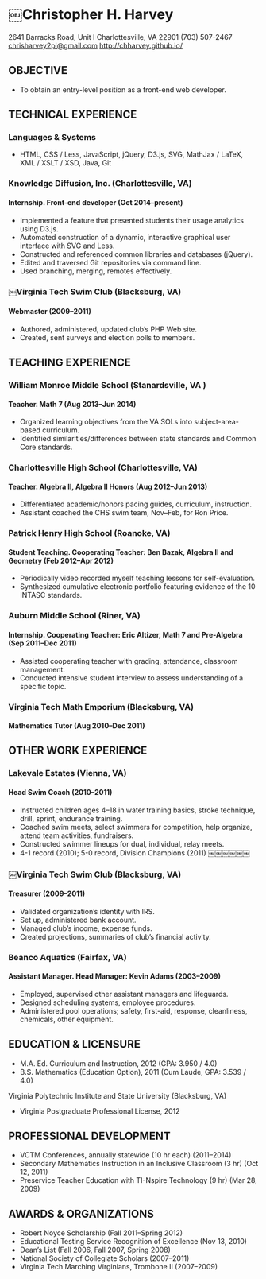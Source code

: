# ￼Christopher H. Harvey

2641 Barracks Road, Unit I
Charlottesville, VA 22901
(703) 507-2467
chrisharvey2pi@gmail.com
http://chharvey.github.io/

## OBJECTIVE

- To obtain an entry-level position as a front-end web developer.

## TECHNICAL EXPERIENCE

### Languages & Systems

- HTML, CSS / Less, JavaScript, jQuery, D3.js, SVG, MathJax / LaTeX, XML / XSLT / XSD, Java, Git

### Knowledge Diffusion, Inc. (Charlottesville, VA)
#### Internship. Front-end developer (Oct 2014–present)

- Implemented a feature that presented students their usage analytics using D3.js.
- Automated construction of a dynamic, interactive graphical user interface with SVG and Less.
- Constructed and referenced common libraries and databases (jQuery).
- Edited and traversed Git repositories via command line.
- Used branching, merging, remotes effectively.

### ￼Virginia Tech Swim Club (Blacksburg, VA)
#### Webmaster (2009–2011)

- Authored, administered, updated club’s PHP Web site.
- Created, sent surveys and election polls to members.

## TEACHING EXPERIENCE

### William Monroe Middle School (Stanardsville, VA )
#### Teacher. Math 7 (Aug 2013–Jun 2014)

- Organized learning objectives from the VA SOLs into subject-area-based curriculum.
- Identified similarities/differences between state standards and Common Core standards.

### Charlottesville High School (Charlottesville, VA)
#### Teacher. Algebra II, Algebra II Honors (Aug 2012–Jun 2013)

- Differentiated academic/honors pacing guides, curriculum, instruction.
- Assistant coached the CHS swim team, Nov–Feb, for Ron Price.

### Patrick Henry High School (Roanoke, VA)
#### Student Teaching. Cooperating Teacher: Ben Bazak, Algebra II and Geometry (Feb 2012–Apr 2012)

- Periodically video recorded myself teaching lessons for self-evaluation.
- Synthesized cumulative electronic portfolio featuring evidence of the 10 INTASC standards.

### Auburn Middle School (Riner, VA)
#### Internship. Cooperating Teacher: Eric Altizer, Math 7 and Pre-Algebra (Sep 2011–Dec 2011)

- Assisted cooperating teacher with grading, attendance, classroom management.
- Conducted intensive student interview to assess understanding of a specific topic.

### Virginia Tech Math Emporium (Blacksburg, VA)
#### Mathematics Tutor (Aug 2010–Dec 2011)

## OTHER WORK EXPERIENCE

### Lakevale Estates (Vienna, VA)
#### Head Swim Coach (2010–2011)

- Instructed children ages 4–18 in water training basics, stroke technique, drill, sprint, endurance training.
- Coached swim meets, select swimmers for competition, help organize, attend team activities, fundraisers.
- Constructed swimmer lineups for dual, individual, relay meets.
- 4-1 record (2010); 5-0 record, Division Champions (2011)
￼￼￼￼￼￼
### ￼Virginia Tech Swim Club (Blacksburg, VA)
#### Treasurer (2009–2011)

- Validated organization’s identity with IRS.
- Set up, administered bank account.
- Managed club’s income, expense funds.
- Created projections, summaries of club’s financial activity.

### Beanco Aquatics (Fairfax, VA)
#### Assistant Manager. Head Manager: Kevin Adams (2003–2009)

- Employed, supervised other assistant managers and lifeguards.
- Designed scheduling systems, employee procedures.
- Administered pool operations; safety, first-aid, response, cleanliness, chemicals, other equipment.

## EDUCATION & LICENSURE

- M.A. Ed. Curriculum and Instruction, 2012 (GPA: 3.950 / 4.0)
- B.S. Mathematics (Education Option), 2011 (Cum Laude, GPA: 3.539 / 4.0)

Virginia Polytechnic Institute and State University (Blacksburg, VA)

- Virginia Postgraduate Professional License, 2012

## PROFESSIONAL DEVELOPMENT

- VCTM Conferences, annually statewide (10 hr each) (2011–2014)
- Secondary Mathematics Instruction in an Inclusive Classroom (3 hr) (Oct 12, 2011)
- Preservice Teacher Education with TI-Nspire Technology (9 hr) (Mar 28, 2009)

## AWARDS & ORGANIZATIONS

- Robert Noyce Scholarship (Fall 2011–Spring 2012)
- Educational Testing Service Recognition of Excellence (Nov 13, 2010)
- Dean’s List (Fall 2006, Fall 2007, Spring 2008)
- National Society of Collegiate Scholars (2007–2011)
- Virginia Tech Marching Virginians, Trombone II (2007–2009)
